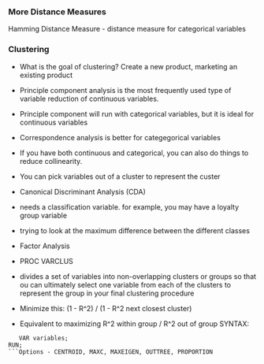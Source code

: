 ### More Distance Measures
Hamming Distance Measure - distance measure for categorical variables

### Clustering
- What is the goal of clustering?  Create a new product, marketing an existing product
- Principle component analysis is the most frequently used type of variable reduction of continuous variables.
 - Principle component will run with categorical variables, but it is ideal for continuous variables
- Correspondence analysis is better for categegorical variables
 - If you have both continuous and categorical, you can also do things to reduce collinearity.
- You can pick variables out of a cluster to represent the custer
- Canonical Discriminant Analysis (CDA)
 - needs a classification variable.  for example, you may have a loyalty group variable
 - trying to look at the maximum difference between the different classes
- Factor Analysis

- PROC VARCLUS
 - divides a set of variables into non-overlapping clusters or groups so that ou can ultimately select one variable from each of the clusters to represent the group in your final clustering procedure
 - Minimize this: (1 - R^2) / (1 - R^2 next closest cluster) 
  - Equivalent to maximizing R^2 within group / R^2 out of group
SYNTAX:
```PROC VARCLUS <options>;
   VAR variables;
RUN;
```Options - CENTROID, MAXC, MAXEIGEN, OUTTREE, PROPORTION
 
